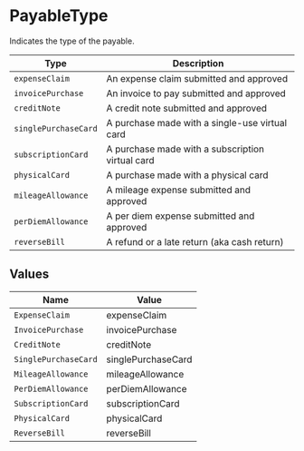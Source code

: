 # PayableType

Indicates the type of the payable. 

Type | Description |
---------|----------|
 `expenseClaim` | An expense claim submitted and approved | 
 `invoicePurchase` | An invoice to pay submitted and approved | 
 `creditNote` | A credit note submitted and approved |
  `singlePurchaseCard` | A purchase made with a single-use virtual card |
  `subscriptionCard` | A purchase made with a subscription virtual card |
  `physicalCard` | A purchase made with a physical card |
  `mileageAllowance` | A mileage expense submitted and approved |
  `perDiemAllowance` | A per diem expense submitted and approved |
  `reverseBill` | A refund or a late return (aka cash return) |


## Values

| Name                 | Value                |
| -------------------- | -------------------- |
| `ExpenseClaim`       | expenseClaim         |
| `InvoicePurchase`    | invoicePurchase      |
| `CreditNote`         | creditNote           |
| `SinglePurchaseCard` | singlePurchaseCard   |
| `MileageAllowance`   | mileageAllowance     |
| `PerDiemAllowance`   | perDiemAllowance     |
| `SubscriptionCard`   | subscriptionCard     |
| `PhysicalCard`       | physicalCard         |
| `ReverseBill`        | reverseBill          |